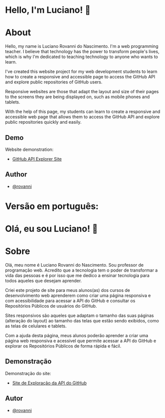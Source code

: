 # Hello, I'm Luciano! 👋
# About

Hello, my name is Luciano Rovanni do Nascimento. I'm a web programming teacher. I believe that technology has the power to transform people's lives, which is why I'm dedicated to teaching technology to anyone who wants to learn.

I've created this website project for my web development students to learn how to create a responsive and accessible page to access the GitHub API and explore public repositories of GitHub users.

Responsive websites are those that adapt the layout and size of their pages to the screens they are being displayed on, such as mobile phones and tablets.

With the help of this page, my students can learn to create a responsive and accessible web page that allows them to access the GitHub API and explore public repositories quickly and easily.

## Demo

Website demonstration:

 - [GitHub API Explorer Site](https://rovanni.github.io/GitHub-Public-Repositories-Explorer/)

## Author

- [@rovanni](https://www.github.com/rovanni)

# Versão em português: 
# Olá, eu sou Luciano! 👋
# Sobre

Olá, meu nome é Luciano Rovanni do Nascimento. Sou professor de programação web. Acredito que a tecnologia tem o poder de transformar a vida das pessoas e é por isso que me dedico a ensinar tecnologia para todos aqueles que desejam aprender.

Criei este projeto de site para meus alunos(as) dos cursos de desenvolvimento web aprenderem como criar uma página responsiva e com acessibilidade para acessar a API do GitHub e consultar os Repositórios Públicos de usuários do GitHub.

Sites responsivos são aqueles que adaptam o tamanho das suas páginas (alteração do layout) ao tamanho das telas que estão sendo exibidos, como as telas de celulares e tablets.

Com a ajuda desta página, meus alunos poderão aprender a criar uma página web responsiva e acessível que permite acessar a API do GitHub e explorar os Repositórios Públicos de forma rápida e fácil.

## Demonstração

Demonstração do site:

 - [Site de Exploração da API do GitHub](https://rovanni.github.io/GitHub-Public-Repositories-Explorer/)

## Autor

- [@rovanni](https://www.github.com/rovanni)



